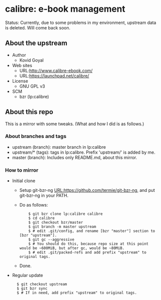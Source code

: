 # calibre: e-book management

Status:
Currently, due to some problems in my environment, upstream data is deleted.
Will come back soon.


## About the upstream

* Author
  * Kovid Goyal
* Web sites
  * URL:http://www.calibre-ebook.com/
  * URL:https://launchpad.net/calibre/
* License
  * GNU GPL v3
* SCM
  * bzr (lp:calibre)


## About this repo

This is a mirror with some tweaks.
(What and how I did is as follows.)


### About branches and tags

* upstream (branch): master branch in lp:calibre
* upstream/\* (tags): tags in lp:calibre.  Prefix 'upstream/' is added by me.
* master (branch): Includes only README.md, about this mirror.


### How to mirror

* Initial clone
  * Setup git-bzr-ng <URL:https://github.com/termie/git-bzr-ng>, and put git-bzr-ng in your PATH.
  * Do as follows:

            $ git bzr clone lp:calibre calibre
            $ cd calibre
            $ git checkout bzr/master
            $ git branch -m master upstream
            $ # edit .git/config, and rename [bzr "master"] section to [bzr "upstream"].
            $ git gc --aggressive
            $ # You should do this, because repo size at this point would be ~600MiB, but after gc, would be ~80MiB.
            $ # edit .git/packed-refs and add prefix "upstream" to original tags.
  * Done.
* Regular update

        $ git checkout upstream
        $ git bzr sync
        $ # If in need, add prefix "upstream" to original tags.

